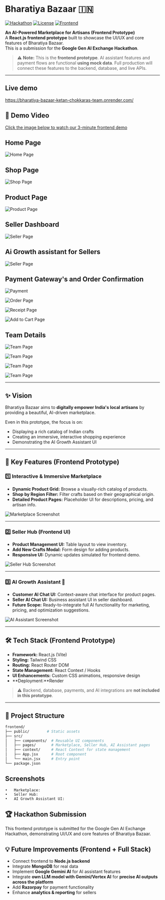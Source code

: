 # Bharatiya Bazaar 🇮🇳
[![Hackathon](https://img.shields.io/badge/Google%20GenAI-Hackathon-blue)](#)
[![License](https://img.shields.io/badge/License-MIT-green)](#)
[![Frontend](https://img.shields.io/badge/React-Vite-informational)](#)

**An AI-Powered Marketplace for Artisans (Frontend Prototype)**  
A **React.js frontend prototype** built to showcase the UI/UX and core features of Bharatiya Bazaar.  
This is a submission for the **Google Gen AI Exchange Hackathon**.  

> ⚠️ **Note:** This is the **frontend prototype**. AI assistant features and payment flows are functional **using mock data**. Full production will connect these features to the backend, database, and live APIs.
---

## Live demo
https://bharatiya-bazaar-ketan-chokkaras-team.onrender.com/

## 🎥 Demo Video
[Click the image below to watch our 3-minute frontend demo](#)  

## Home Page 

![Home Page](https://github.com/user-attachments/assets/3445d4a5-7f3a-4f84-8083-5ce6f83ecf16)

## Shop Page 
![Shop Page](https://github.com/user-attachments/assets/280b8b80-2682-42a4-b33d-8fbd66445fdb)

## Product Page
![Product Page](https://github.com/user-attachments/assets/28ccebd5-a083-4404-b852-edac9079fcd0)

## Seller Dashboard 
![Seller Page](https://github.com/user-attachments/assets/a836b0ba-73d1-4259-9569-7fea6e03b91e)

## Ai Growth assistant for Sellers
![Seller Page](https://github.com/user-attachments/assets/3a8310ee-b307-450e-a6a8-73353eac26ab)

## Payment Gateway's and Order Confirmation 

![Payment](https://github.com/user-attachments/assets/5d327eef-1b76-4a84-8458-5f9532f70d8a)

![Order Page](https://github.com/user-attachments/assets/4266aee7-21cc-4ead-9f86-80e13f654c20)

![Receipt Page](https://github.com/user-attachments/assets/a836b0ba-73d1-4259-9569-7fea6e03b91e)

![Add to Cart Page](https://github.com/user-attachments/assets/a836b0ba-73d1-4259-9569-7fea6e03b91e)

## Team Details 

![Team Page](<img width="1440" height="900" alt="Screenshot 2025-09-20 at 8 24 31 PM" src="https://github.com/user-attachments/assets/f6208cef-2a40-43cf-90fb-dc271d2d962c" />
)

![Team Page](<img width="1440" height="900" alt="Screenshot 2025-09-20 at 8 24 10 PM" src="https://github.com/user-attachments/assets/9b9f5310-b57c-4276-87fd-2d3845462d15" />
)

![Team Page](<img width="1440" height="900" alt="Screenshot 2025-09-20 at 8 24 20 PM" src="https://github.com/user-attachments/assets/c835ab8d-1da0-4537-b833-85b40eb6bc9a" />
)

![Team Page](<img width="1440" height="900" alt="Screenshot 2025-09-20 at 8 24 24 PM" src="https://github.com/user-attachments/assets/9e7a1edc-c932-4746-9da9-4741e0bc594d" />
)

---

## ✨ Vision
Bharatiya Bazaar aims to **digitally empower India's local artisans** by providing a beautiful, AI-driven marketplace.  

Even in this prototype, the focus is on:  
- Displaying a rich catalog of Indian crafts  
- Creating an immersive, interactive shopping experience  
- Demonstrating the AI Growth Assistant UI  

---

## 🚀 Key Features (Frontend Prototype)

### 1️⃣ Interactive & Immersive Marketplace
- **Dynamic Product Grid:** Browse a visually-rich catalog of products.  
- **Shop by Region Filter:** Filter crafts based on their geographical origin.  
- **Detailed Product Pages:** Placeholder UI for descriptions, pricing, and artisan info.  

![Marketplace Screenshot](https://via.placeholder.com/600x300?text=Marketplace+Screenshot)

---

### 2️⃣ Seller Hub (Frontend UI)
- **Product Management UI:** Table layout to view inventory.  
- **Add New Crafts Modal:** Form design for adding products.  
- **Responsive UI:** Dynamic updates simulated for frontend demo.  

![Seller Hub Screenshot](https://via.placeholder.com/600x300?text=Seller+Hub+Screenshot)

---

### 3️⃣ AI Growth Assistant 🧠
- **Customer AI Chat UI:** Context-aware chat interface for product pages.  
- **Seller AI Chat UI:** Business assistant UI in seller dashboard.  
- **Future Scope:** Ready-to-integrate full AI functionality for marketing, pricing, and optimization suggestions.  

![AI Assistant Screenshot](https://via.placeholder.com/600x300?text=AI+Assistant+Screenshot)

---

## 🛠️ Tech Stack (Frontend Prototype)
- **Framework:** React.js (Vite)  
- **Styling:** Tailwind CSS  
- **Routing:** React Router DOM  
- **State Management:** React Context / Hooks  
- **UI Enhancements:** Custom CSS animations, responsive design  
- **Deployment:**Render 

> ⚠️ Backend, database, payments, and AI integrations are **not included in this prototype**.

---

## 📂 Project Structure
```bash
frontend/
├── public/        # Static assets
├── src/
│   ├── components/  # Reusable UI components
│   ├── pages/       # Marketplace, Seller Hub, AI Assistant pages
│   ├── context/     # React Context for state management
│   ├── App.jsx      # Root component
│   └── main.jsx     # Entry point
└── package.json
```
## Screenshots
	•	Marketplace: 
 	•	Seller Hub:
	•	AI Growth Assistant UI:
 
## 🏆 Hackathon Submission
This frontend prototype is submitted for the Google Gen AI Exchange Hackathon, demonstrating UI/UX and core features of Bharatiya Bazaar.

## 💡 Future Improvements (Frontend + Full Stack)
- Connect frontend to **Node.js backend**  
- Integrate **MongoDB** for real data  
- Implement **Google Gemini AI** for AI assistant features  
- Integrate **own LLM model with Gemini/Vertex AI** for **precise AI outputs across the platform**  
- Add **Razorpay** for payment functionality  
- Enhance **analytics & reporting** for sellers  
